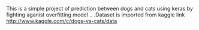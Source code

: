 This is a simple project of prediction between dogs and cats using keras by fighting aganist overfitting model .. .Dataset is imported from kaggle 
link http://www.kaggle.com/c/dogs-vs-cats/data
